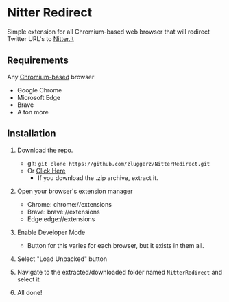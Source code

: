 # Nitter Redirect

Simple extension for all Chromium-based web browser that will redirect Twitter URL's to [Nitter.it](https://nitter.it/)

## Requirements
Any [Chromium-based](https://www.chromium.org/chromium-projects/) browser
- Google Chrome
- Microsoft Edge
- Brave
- A ton more

## Installation

1. Download the repo.
    - git: `git clone https://github.com/zluggerz/NitterRedirect.git`
    - Or [Click Here](https://github.com/zluggerz/NitterRedirect/archive/refs/heads/main.zip)
        - If you download the .zip archive, extract it.

2. Open your browser's extension manager
    - Chrome: chrome://extensions
    - Brave: brave://extensions
    - Edge:edge://extensions

3. Enable Developer Mode
    - Button for this varies for each browser, but it exists in them all.

4. Select "Load Unpacked" button

5. Navigate to the extracted/downloaded folder named `NitterRedirect` and select it

6. All done!
